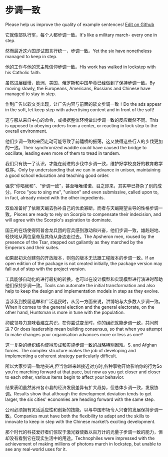 # 步调一致

Please help us improve the quality of example sentences! [Edit on Github](https://github.com/jiyushe/jiyu-example-sentence-source/blob/main/chinese/budiaoyizhi.md)

<p><span class="chinese">它就像部队行军，每个人都步调一致。</span><span class="english">It's like a military march- every one in step.</span></p>

<p><span class="chinese">然而最近这六国却试图言行统一，步调一致。</span><span class="english">Yet the six have nonetheless managed to keep in step.</span></p>

<p><span class="chinese">他的工作与他的天主教信仰步调一致。</span><span class="english">His work has walked in lockstep with his Catholic faith.</span></p>

<p><span class="chinese">虽然进展缓慢，欧洲、美国、俄罗斯和中国毕竟已经做到了保持步调一致。</span><span class="english">By moving slowly, the Europeans, Americans, Russians and Chinese have managed to stay in step.</span></p>

<p><span class="chinese">作到广告以软文类出现，让广告内容与前面的软文步调一致！</span><span class="english">Do the ads appear in the soft, let keep step with advertising content and in front of the soft!</span></p>

<p><span class="chinese">这与服从来自中心的命令，或根据整体环境做出步调一致的反应截然不同。</span><span class="english">This is opposed to obeying orders from a center, or reacting in lock step to the overall environment.</span></p>

<p><span class="chinese">他们步调一致的来回走动可能导致了前禧桥的振荡，这又使得这些行人的步伐更加的一致。</span><span class="english">Their synchronized waddle could have caused the bridge to oscillate, leading even more of them to tread in tandem.</span></p>

<p><span class="chinese">我们只有统一了认识，才能在前进的步伐中步调一致，维护好学校良好的教育教学秩序。</span><span class="english">Only by understanding that we can in advance in unison, maintaining a good school education and teaching good order.</span></p>

<p><span class="chinese">强求“你唱我和”、“步调一致”，甚至唯唯诺诺、召之即来，其实早已搀杂了别的成分。</span><span class="english">Force "you to sing me", "unison" and even submissive, called upon to, in fact, already mixed with the other ingredients.</span></p>

<p><span class="chinese">双鱼准备好了依赖天蝎去弥补自己的优柔寡断，而者与天蝎期望主导的性格步调一致。</span><span class="english">Pisces are ready to rely on Scorpio to compensate their indecision, and will agree with the Scorpio's aspiration to dominate.</span></p>

<p><span class="chinese">国王的在场使得阿普舍龙兵团的官兵感到激动和兴奋，他们步调一致，雄赳赳地、轻快地从两位皇帝及其侍从身边走过去。</span><span class="english">The Apsheron men, roused by the presence of the Tsar, stepped out gallantly as they marched by the Emperors and their suites.</span></p>

<p><span class="chinese">如果起初未创建包的开放版本，则包的版本无法跟工程版本的步调一致。</span><span class="english">If an open edition of the package is not created initially, the package version may fall out of step with the project version.</span></p>

<p><span class="chinese">工具能够自动化的进行最初的转换，也可以在设计模型和实现模型进行演进时帮助他们保持步调一致。</span><span class="english">Tools can automate the initial transformation and also help to keep the design and implementation models in step as they evolve.</span></p>

<p><span class="chinese">当涉及到换届选举和广泛选民时，从另一方面来说，洪博培与大多数人步调一致。</span><span class="english">When it comes to the general election and the general electorate, on the other hand, Huntsman is more in tune with the population.</span></p>

<p><span class="chinese">抑或领导力意味着建立共识，在你尝试变革时，你的组织就能步调一致，共同前进？</span><span class="english">Or does leadership mean building consensus, so that when you attempt to make changes your organisation advances more or less as one?</span></p>

<p><span class="chinese">这一复杂的组织结构使得形成和实施步调一致的战略特别困难。</span><span class="english">S. and Afghan forces. The complex structure makes the job of developing and implementing a coherent strategy particularly difficult.</span></p>

<p><span class="chinese">所以大家步调一致地突进,但当你越来越接近对方时,各种事物开始影响你的行为</span><span class="english">So you're marching forward at that pace, but now as you get closer and closer to each other, various items begin to affect your behavior.</span></p>

<p><span class="chinese">结果表明虽然苏州各市县的经济发展差异有扩大趋势，但总体步调一致，发展协调。</span><span class="english">Results show that although the development deviation tends to get larger, the six cities' economies are heading forward with the same step.</span></p>

<p><span class="chinese">公司必须拥有灵活适应性和创新的技能，以与中国市场令人兴奋的发展保持步调一致。</span><span class="english">Companies must have both the flexibility to adapt and the skills to innovate to keep in step with the Chinese market’s exciting development.</span></p>

<p><span class="chinese">那个时代的科技爱好者们惊叹于激光器使数以百万计的光量子步调一致的能力，但却没有看到它在现实生活中的用途。</span><span class="english">Technophiles were impressed with the achievement of making millions of photons march in lockstep, but unable to see any real-world uses for it.</span></p>

